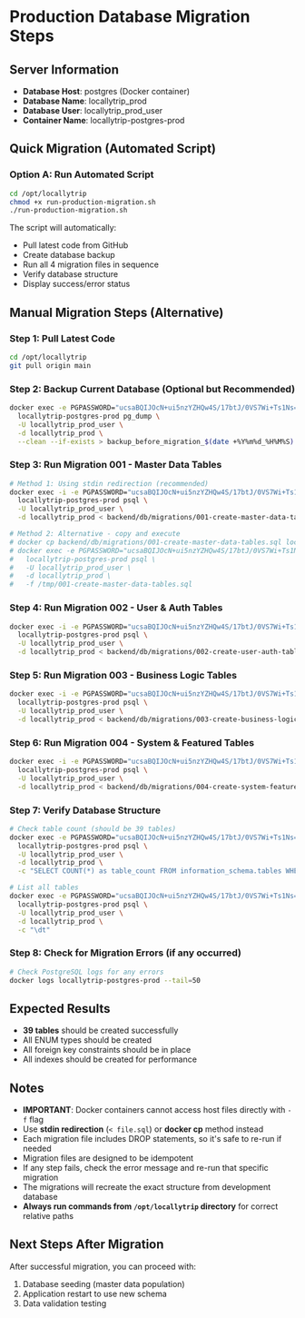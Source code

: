 # Production Database Migration Steps

## Server Information
- **Database Host**: postgres (Docker container)
- **Database Name**: locallytrip_prod
- **Database User**: locallytrip_prod_user
- **Container Name**: locallytrip-postgres-prod

## Quick Migration (Automated Script)

### Option A: Run Automated Script
```bash
cd /opt/locallytrip
chmod +x run-production-migration.sh
./run-production-migration.sh
```

The script will automatically:
- Pull latest code from GitHub
- Create database backup
- Run all 4 migration files in sequence
- Verify database structure
- Display success/error status

## Manual Migration Steps (Alternative)

### Step 1: Pull Latest Code
```bash
cd /opt/locallytrip
git pull origin main
```

### Step 2: Backup Current Database (Optional but Recommended)
```bash
docker exec -e PGPASSWORD="ucsaBQIJOcN+ui5nzYZHQw4S/17btJ/0VS7Wi+Ts1Ns=" \
  locallytrip-postgres-prod pg_dump \
  -U locallytrip_prod_user \
  -d locallytrip_prod \
  --clean --if-exists > backup_before_migration_$(date +%Y%m%d_%H%M%S).sql
```

### Step 3: Run Migration 001 - Master Data Tables
```bash
# Method 1: Using stdin redirection (recommended)
docker exec -i -e PGPASSWORD="ucsaBQIJOcN+ui5nzYZHQw4S/17btJ/0VS7Wi+Ts1Ns=" \
  locallytrip-postgres-prod psql \
  -U locallytrip_prod_user \
  -d locallytrip_prod < backend/db/migrations/001-create-master-data-tables.sql

# Method 2: Alternative - copy and execute
# docker cp backend/db/migrations/001-create-master-data-tables.sql locallytrip-postgres-prod:/tmp/
# docker exec -e PGPASSWORD="ucsaBQIJOcN+ui5nzYZHQw4S/17btJ/0VS7Wi+Ts1Ns=" \
#   locallytrip-postgres-prod psql \
#   -U locallytrip_prod_user \
#   -d locallytrip_prod \
#   -f /tmp/001-create-master-data-tables.sql
```

### Step 4: Run Migration 002 - User & Auth Tables
```bash
docker exec -i -e PGPASSWORD="ucsaBQIJOcN+ui5nzYZHQw4S/17btJ/0VS7Wi+Ts1Ns=" \
  locallytrip-postgres-prod psql \
  -U locallytrip_prod_user \
  -d locallytrip_prod < backend/db/migrations/002-create-user-auth-tables.sql
```

### Step 5: Run Migration 003 - Business Logic Tables
```bash
docker exec -i -e PGPASSWORD="ucsaBQIJOcN+ui5nzYZHQw4S/17btJ/0VS7Wi+Ts1Ns=" \
  locallytrip-postgres-prod psql \
  -U locallytrip_prod_user \
  -d locallytrip_prod < backend/db/migrations/003-create-business-logic-tables.sql
```

### Step 6: Run Migration 004 - System & Featured Tables
```bash
docker exec -i -e PGPASSWORD="ucsaBQIJOcN+ui5nzYZHQw4S/17btJ/0VS7Wi+Ts1Ns=" \
  locallytrip-postgres-prod psql \
  -U locallytrip_prod_user \
  -d locallytrip_prod < backend/db/migrations/004-create-system-featured-tables.sql
```

### Step 7: Verify Database Structure
```bash
# Check table count (should be 39 tables)
docker exec -e PGPASSWORD="ucsaBQIJOcN+ui5nzYZHQw4S/17btJ/0VS7Wi+Ts1Ns=" \
  locallytrip-postgres-prod psql \
  -U locallytrip_prod_user \
  -d locallytrip_prod \
  -c "SELECT COUNT(*) as table_count FROM information_schema.tables WHERE table_schema = 'public';"

# List all tables
docker exec -e PGPASSWORD="ucsaBQIJOcN+ui5nzYZHQw4S/17btJ/0VS7Wi+Ts1Ns=" \
  locallytrip-postgres-prod psql \
  -U locallytrip_prod_user \
  -d locallytrip_prod \
  -c "\dt"
```

### Step 8: Check for Migration Errors (if any occurred)
```bash
# Check PostgreSQL logs for any errors
docker logs locallytrip-postgres-prod --tail=50
```

## Expected Results
- **39 tables** should be created successfully
- All ENUM types should be created
- All foreign key constraints should be in place
- All indexes should be created for performance

## Notes
- **IMPORTANT**: Docker containers cannot access host files directly with `-f` flag
- Use **stdin redirection** (`< file.sql`) or **docker cp** method instead
- Each migration file includes DROP statements, so it's safe to re-run if needed
- Migration files are designed to be idempotent
- If any step fails, check the error message and re-run that specific migration
- The migrations will recreate the exact structure from development database
- **Always run commands from `/opt/locallytrip` directory** for correct relative paths

## Next Steps After Migration
After successful migration, you can proceed with:
1. Database seeding (master data population)
2. Application restart to use new schema
3. Data validation testing